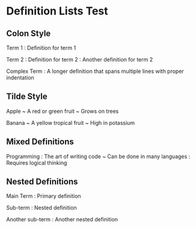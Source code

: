 # Definition Lists Test

## Colon Style

Term 1
: Definition for term 1

Term 2
: Definition for term 2
: Another definition for term 2

Complex Term
: A longer definition that spans
  multiple lines with proper indentation

## Tilde Style

Apple
~ A red or green fruit
~ Grows on trees

Banana
~ A yellow tropical fruit
~ High in potassium

## Mixed Definitions

Programming
: The art of writing code
~ Can be done in many languages
: Requires logical thinking

## Nested Definitions

Main Term
: Primary definition
  
  Sub-term
  : Nested definition
  
  Another sub-term
  : Another nested definition
